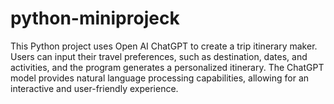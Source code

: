 # python-miniprojeck
This Python project uses Open AI ChatGPT to create a trip itinerary maker. Users can input their travel preferences, such as destination, dates, and activities, and the program generates a personalized itinerary. The ChatGPT model provides natural language processing capabilities, allowing for an interactive and user-friendly experience.
